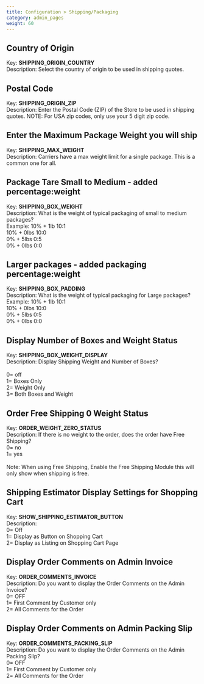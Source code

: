 ```yaml
---
title: Configuration > Shipping/Packaging
category: admin_pages
weight: 60 
---
```


<h2 id="country_of_origin">Country of Origin</h2>

<div class='indent'>Key: <b>SHIPPING_ORIGIN_COUNTRY</b><br />
Description: Select the country of origin to be used in shipping quotes.</div>


<h2 id="postal_code">Postal Code</h2>

<div class='indent'>Key: <b>SHIPPING_ORIGIN_ZIP</b><br />
Description: Enter the Postal Code (ZIP) of the Store to be used in shipping quotes. NOTE: For USA zip codes, only use your 5 digit zip code.</div>


<h2 id="enter_the_maximum_package_weight_you_will_ship">Enter the Maximum Package Weight you will ship</h2>

<div class='indent'>Key: <b>SHIPPING_MAX_WEIGHT</b><br />
Description: Carriers have a max weight limit for a single package. This is a common one for all.</div>


<h2 id="package_tare_small_to_medium__added_percentageweight">Package Tare Small to Medium - added percentage:weight</h2>

<div class='indent'>Key: <b>SHIPPING_BOX_WEIGHT</b><br />
Description: What is the weight of typical packaging of small to medium packages?<br />Example: 10% + 1lb 10:1<br />10% + 0lbs 10:0<br />0% + 5lbs 0:5<br />0% + 0lbs 0:0</div>


<h2 id="larger_packages__added_packaging_percentageweight">Larger packages - added packaging percentage:weight</h2>

<div class='indent'>Key: <b>SHIPPING_BOX_PADDING</b><br />
Description: What is the weight of typical packaging for Large packages?<br />Example: 10% + 1lb 10:1<br />10% + 0lbs 10:0<br />0% + 5lbs 0:5<br />0% + 0lbs 0:0</div>


<h2 id="display_number_of_boxes_and_weight_status">Display Number of Boxes and Weight Status</h2>

<div class='indent'>Key: <b>SHIPPING_BOX_WEIGHT_DISPLAY</b><br />
Description: Display Shipping Weight and Number of Boxes?<br /><br />0= off<br />1= Boxes Only<br />2= Weight Only<br />3= Both Boxes and Weight</div>


<h2 id="order_free_shipping_0_weight_status">Order Free Shipping 0 Weight Status</h2>

<div class='indent'>Key: <b>ORDER_WEIGHT_ZERO_STATUS</b><br />
Description: If there is no weight to the order, does the order have Free Shipping?<br />0= no<br />1= yes<br /><br />Note: When using Free Shipping, Enable the Free Shipping Module this will only show when shipping is free.</div>


<h2 id="shipping_estimator_display_settings_for_shopping_cart">Shipping Estimator Display Settings for Shopping Cart</h2>

<div class='indent'>Key: <b>SHOW_SHIPPING_ESTIMATOR_BUTTON</b><br />
Description: <br />0= Off<br />1= Display as Button on Shopping Cart<br />2= Display as Listing on Shopping Cart Page</div>


<h2 id="display_order_comments_on_admin_invoice">Display Order Comments on Admin Invoice</h2>

<div class='indent'>Key: <b>ORDER_COMMENTS_INVOICE</b><br />
Description: Do you want to display the Order Comments on the Admin Invoice?<br />0= OFF<br />1= First Comment by Customer only<br />2= All Comments for the Order</div>


<h2 id="display_order_comments_on_admin_packing_slip">Display Order Comments on Admin Packing Slip</h2>

<div class='indent'>Key: <b>ORDER_COMMENTS_PACKING_SLIP</b><br />
Description: Do you want to display the Order Comments on the Admin Packing Slip?<br />0= OFF<br />1= First Comment by Customer only<br />2= All Comments for the Order</div>


